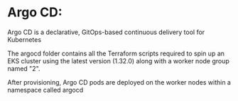 # Argo CD:

Argo CD is a declarative, GitOps-based continuous delivery tool for Kubernetes

The argocd folder contains all the Terraform scripts required to spin up an EKS cluster using the latest version (1.32.0) along with a worker node group named "2". 

After provisioning, Argo CD pods are deployed on the worker nodes within a namespace called argocd
